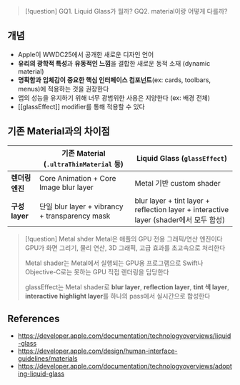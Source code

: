 >[!question]
>GQ1. Liquid Glass가 뭘까?
>GQ2. material이랑 어떻게 다를까?

## 개념
- Apple이 WWDC25에서 공개한 새로운 디자인 언어
- **유리의 광학적 특성**과 **유동적인 느낌**을 결합한 새로운 동적 소재 (dynamic material)
- **명확함과 입체감이 중요한 핵심 인터페이스 컴포넌트**(ex: cards, toolbars, menus)에 적용하는 것을 권장한다
- 앱의 성능을 유지하기 위해 너무 광범위한 사용은 지양한다 (ex: 배경 전체)
- [[glassEffect]] modifier를 통해 적용할 수 있다

## 기존 Material과의 차이점

|                         | 기존 Material (`.ultraThinMaterial` 등)         | Liquid Glass (`glassEffect`)                                                    |
| ----------------------- | -------------------------------------------- | ------------------------------------------------------------------------------- |
| **렌더링 엔진**              | Core Animation + Core Image blur layer       | Metal 기반 custom shader                                                          |
| **구성 layer**            | 단일 blur layer + vibrancy + transparency mask | blur layer + tint layer + reflection layer + interactive layer (shader에서 모두 합성) |

> [!question] Metal shder
> Metal은 애플의 GPU 전용 그래픽/연산 엔진이다
> GPU가 화면 그리기, 물리 연산, 3D 그래픽, 고급 효과를 초고속으로 처리한다
> 
> Metal shader는 Metal에서 실행되는 GPU용 프로그램으로
> Swift나 Objective-C로는 못하는 GPU 직접 렌더링을 담당한다
> 
> glassEffect는 Metal shader로 **blur layer**, **reflection layer**, **tint 색 layer**, 
> **interactive highlight layer**를 하나의 pass에서 실시간으로 합성한다


## References
- https://developer.apple.com/documentation/technologyoverviews/liquid-glass
- https://developer.apple.com/design/human-interface-guidelines/materials
- https://developer.apple.com/documentation/technologyoverviews/adopting-liquid-glass